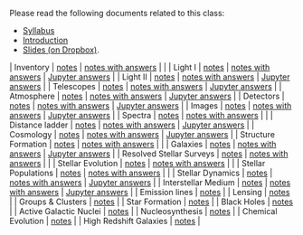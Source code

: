 Please read the following documents related to this class:

 * [Syllabus](pdf/syllabus.pdf)
 * [Introduction](pdf/intro.pdf) 
 * [Slides (on Dropbox)](https://www.dropbox.com/sh/97mr5mt9u6cyay8/AADPxv1XZh0k97chEPJr8hWFa?dl=0).

| Inventory | [notes](pdf/inventory.pdf) | [notes with answers](pdf/inventory-answers.pdf) | |
| Light I | [notes](pdf/light-1.pdf) | [notes with answers](pdf/light-1.pdf) | [Jupyter answers](notebooks/light-1.html) |
| Light II | [notes](pdf/light-2.pdf) | [notes with answers](pdf/light-2-answers.pdf) | [Jupyter answers](notebooks/light-2.html) |
| Telescopes | [notes](pdf/telescopes.pdf) | [notes with answers](pdf/telescopes-answers.pdf) | [Jupyter answers](notebooks/telescopes.html) |
| Atmosphere | [notes](pdf/atmosphere.pdf) | [notes with answers](pdf/atmosphere-answers.pdf) | [Jupyter answers](notebooks/atmosphere.html) |
| Detectors | [notes](pdf/detectors.pdf) | [notes with answers](pdf/detectors-answers.pdf) | [Jupyter answers](notebooks/detectors.html) |
| Images | [notes](pdf/images.pdf) | [notes with answers](pdf/images-answers.pdf) | [Jupyter answers](notebooks/images.html) |
| Spectra | [notes](pdf/spectra.pdf) | [notes with answers](pdf/spectra-answers.pdf) | |
| Distance ladder | [notes](pdf/distance-ladder.pdf) | [notes with answers](pdf/distance-ladder-answers.pdf) | [Jupyter answers](notebooks/distance-ladder.html) |
| Cosmology | [notes](pdf/cosmology.pdf) | [notes with answers](pdf/cosmology-answers.pdf) | [Jupyter answers](notebooks/cosmology.html) |
| Structure Formation | [notes](pdf/structure.pdf) | [notes with answers](pdf/structure-answers.pdf) | |
| Galaxies | [notes](pdf/galaxies.pdf) | [notes with answers](pdf/structure-answers.pdf) | [Jupyter answers](notebooks/galaxies.html) |
| Resolved Stellar Surveys | [notes](pdf/stellar-resolved.pdf) | [notes with answers](pdf/stellar-resolved-answers.pdf) | |
| Stellar Evolution | [notes](pdf/stellar-evolution.pdf) | [notes with answers](pdf/stellar-evolution-answers.pdf) | |
| Stellar Populations | [notes](pdf/stellar-populations.pdf) | [notes with answers](pdf/stellar-populations-answers.pdf) | |
| Stellar Dynamics | [notes](pdf/dynamics.pdf) | [notes with answers](pdf/dynamics-answers.pdf) | [Jupyter answers](notebooks/dynamics.html) |
| Interstellar Medium | [notes](pdf/ism.pdf) | [notes with answers](psf/ism-answers.pdf) | [Jupyter answers](notebooks/ism.html) |
| Emission lines | [notes](pdf/emission-line.pdf) |
| Lensing | [notes](pdf/lensing.pdf) |
| Groups \& Clusters | [notes](pdf/groups.pdf) |
| Star Formation | [notes](pdf/star-formation.pdf) |
| Black Holes | [notes](pdf/black-holes.pdf) |
| Active Galactic Nuclei | [notes](pdf/agn.pdf) |
| Nucleosynthesis | [notes](pdf/nucleosynthesis.pdf) |
| Chemical Evolution | [notes](pdf/chemical-evolution.pdf) |
| High Redshift Galaxies | [notes](pdf/high-redshift.pdf) |
